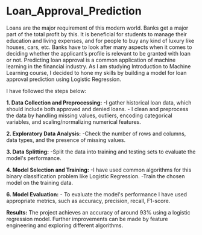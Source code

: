 # Loan_Approval_Prediction


Loans are the major requirement of this modern world. Banks get a major part of the total profit by this. 
It is beneficial for students to manage their education and living expenses, and for people to buy any kind of luxury like houses, cars, etc.
Banks have to look after many aspects when it comes to deciding whether the applicant’s profile is relevant to be granted with loan or not.
Predicting loan approval is a common application of machine learning in the financial industry. 
As I am studying Introduction to Machine Learning course, I decided to hone my skills by building a model for loan approval prediction using Logistic Regression. 

I have followed the steps below:

**1. Data Collection and Preprocessing:**
      -I gather historical loan data, which should include both approved and denied loans.
      - I clean and preprocess the data by handling missing values, outliers, encoding categorical variables, and scaling/normalizing numerical features.
        
**2. Exploratory Data Analysis:**
      -Check the number of rows and columns, data types, and the presence of missing values.

**3. Data Splitting:**
      -Split the data into training and testing sets to evaluate the model's performance.

**4. Model Selection and Training:**
      -I have used common algorithms for this binary classification problem like Logistic Regression.
      -Train the chosen model on the training data.
   
**6. Model Evaluation:**
      - To evaluate the model's performance I have used appropriate metrics, such as accuracy, precision, recall, F1-score.
  
**Results:**  The project achieves an accuracy of around 93% using a logistic regression model. Further improvements can be made by feature engineering and exploring different algorithms.
